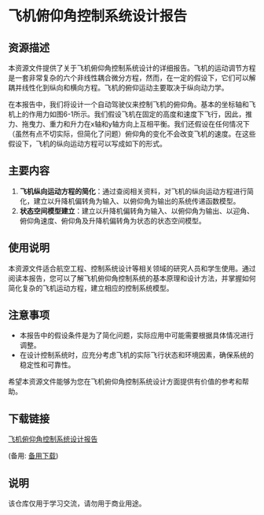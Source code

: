 # 飞机俯仰角控制系统设计报告

## 资源描述

本资源文件提供了关于飞机俯仰角控制系统设计的详细报告。飞机的运动调节方程是一套非常复杂的六个非线性耦合微分方程，然而，在一定的假设下，它们可以解耦并线性化到纵向和横向方程。飞机的俯仰运动主要取决于纵向动力学。

在本报告中，我们将设计一个自动驾驶仪来控制飞机的俯仰角。基本的坐标轴和飞机上的作用力如图6-1所示。我们假设飞机在固定的高度和速度下飞行，因此，推力、拖曳力、重力和升力在x轴和y轴方向上互相平衡。我们还假设在任何情况下（虽然有点不切实际，但简化了问题）俯仰角的变化不会改变飞机的速度。在这些假设下，飞机的纵向运动方程可以写成如下的形式。

## 主要内容

1. **飞机纵向运动方程的简化**：通过查阅相关资料，对飞机的纵向运动方程进行简化，建立以升降机偏转角为输入、以俯仰角为输出的系统传递函数模型。
2. **状态空间模型建立**：建立以升降机偏转角为输入、以俯仰角为输出、以迎角、俯仰角速度、俯仰角及升降机偏转角为状态的状态空间模型。

## 使用说明

本资源文件适合航空工程、控制系统设计等相关领域的研究人员和学生使用。通过阅读本报告，您可以了解飞机俯仰角控制系统的基本原理和设计方法，并掌握如何简化复杂的飞机运动方程，建立相应的控制系统模型。

## 注意事项

- 本报告中的假设条件是为了简化问题，实际应用中可能需要根据具体情况进行调整。
- 在设计控制系统时，应充分考虑飞机的实际飞行状态和环境因素，确保系统的稳定性和可靠性。

希望本资源文件能够为您在飞机俯仰角控制系统设计方面提供有价值的参考和帮助。

## 下载链接
[飞机俯仰角控制系统设计报告](https://pan.quark.cn/s/85873ed16318) 

(备用: [备用下载](https://pan.baidu.com/s/1OlFGtL-ftz-sc92BJ9HKBA?pwd=1234))

## 说明

该仓库仅用于学习交流，请勿用于商业用途。
